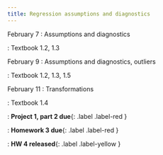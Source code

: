 ```yaml
---
title: Regression assumptions and diagnostics
---
```


February 7
: Assumptions and diagnostics
  
: Textbook 1.2, 1.3

February 9
: Assumptions and diagnostics, outliers

: Textbook 1.2, 1.3, 1.5

February 11
: Transformations

: Textbook 1.4

: **Project 1, part 2 due**{: .label .label-red }

: **Homework 3 due**{: .label .label-red }

: **HW 4 released**{: .label .label-yellow }